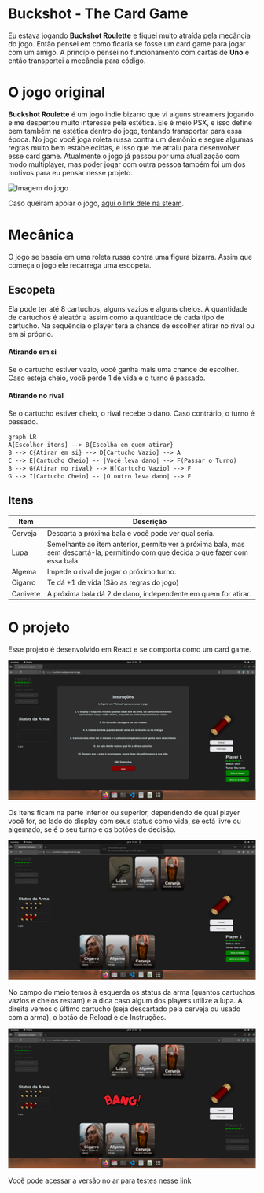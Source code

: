 # Buckshot - The Card Game

Eu estava jogando **Buckshot Roulette** e fiquei muito atraída pela mecância do jogo. Então pensei em como ficaria se fosse um card game para jogar com um amigo. A princípio pensei no funcionamento com cartas de **Uno** e então transportei a mecância para código.

# O jogo original

**Buckshot Roulette** é um jogo indie bizarro que vi alguns streamers jogando e me despertou muito interesse pela estética. Ele é meio PSX, e isso define bem também na estética dentro do jogo, tentando transportar para essa época. No jogo você joga roleta russa contra um demônio e segue algumas regras muito bem estabelecidas, e isso que me atraiu para desenvolver esse card game. Atualmente o jogo já passou por uma atualização com modo multiplayer, mas poder jogar com outra pessoa também foi um dos motivos para eu pensar nesse projeto.

![Imagem do jogo](https://s2-techtudo.glbimg.com/HT3TQmW9KEtkatm1XlnNwiOZErM=/0x0:1916x1080/984x0/smart/filters:strip_icc()/i.s3.glbimg.com/v1/AUTH_08fbf48bc0524877943fe86e43087e7a/internal_photos/bs/2024/j/L/ffDYh9TEKyILDNPbmpTg/imagem-2024-10-30-184315429.png)

Caso queiram apoiar o jogo, [aqui o link dele na steam](https://store.steampowered.com/app/2835570/Buckshot_Roulette/).

# Mecânica

O jogo se baseia em uma roleta russa contra uma figura bizarra.
Assim que começa o jogo ele recarrega uma escopeta.

## Escopeta

Ela pode ter até 8 cartuchos, alguns vazios e alguns cheios. A quantidade de cartuchos é aleatória assim como a quantidade de cada tipo de cartucho. Na sequência o player terá a chance de escolher atirar no rival ou em si próprio.

#### Atirando em si
Se o cartucho estiver vazio, você ganha mais uma chance de escolher. Caso esteja cheio, você perde 1 de vida e o turno é passado.

#### Atirando no rival
Se o cartucho estiver cheio, o rival recebe o dano. Caso contrário, o turno é passado.

```mermaid
graph LR
A[Escolher itens] --> B{Escolha em quem atirar}
B --> C{Atirar em si} --> D[Cartucho Vazio] --> A
C --> E[Cartucho Cheio] -- |Você leva dano| --> F(Passar o Turno)
B --> G{Atirar no rival} --> H[Cartucho Vazio] --> F
G --> I[Cartucho Cheio] -- |O outro leva dano| --> F
```

## Itens

Item   | Descrição
--------- | ------
Cerveja | Descarta a próxima bala e você pode ver qual seria.
Lupa | Semelhante ao item anterior, permite ver a próxima bala, mas sem descartá-la, permitindo com que decida o que fazer com essa bala.
Algema | Impede o rival de jogar o próximo turno.
Cigarro | Te dá +1 de vida (São as regras do jogo)
Canivete | A próxima bala dá 2 de dano, independente em quem for atirar.

# O projeto
Esse projeto é desenvolvido em React e se comporta como um card game.

![Print do projeto-1](src/assets/print1.png)

Os itens ficam na parte inferior ou superior, dependendo de qual player você for, ao lado do display com seus status como vida, se está livre ou algemado, se é o seu turno e os botões de decisão.

![Print do projeto-2](src/assets/print2.png)

No campo do meio temos à esquerda os status da arma (quantos cartuchos vazios e cheios restam) e a dica caso algum dos players utilize a lupa. À direita vemos o último cartucho (seja descartado pela cerveja ou usado com a arma), o botão de Reload e de Instruções.

![Print do projeto-3](src/assets/print3.png)

Você pode acessar a versão no ar para testes [nesse link](https://buckshot-cardgame.vercel.app/)

